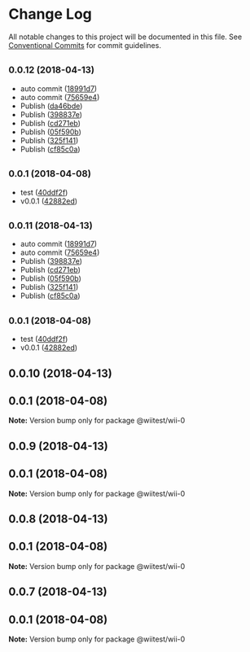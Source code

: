 # Change Log

All notable changes to this project will be documented in this file.
See [Conventional Commits](https://conventionalcommits.org) for commit guidelines.

<a name="0.0.12"></a>
## <small>0.0.12 (2018-04-13)</small>

* auto commit ([18991d7](https://github.com/qinmudi/wii-demo/commit/18991d7))
* auto commit ([75659e4](https://github.com/qinmudi/wii-demo/commit/75659e4))
* Publish ([da46bde](https://github.com/qinmudi/wii-demo/commit/da46bde))
* Publish ([398837e](https://github.com/qinmudi/wii-demo/commit/398837e))
* Publish ([cd271eb](https://github.com/qinmudi/wii-demo/commit/cd271eb))
* Publish ([05f590b](https://github.com/qinmudi/wii-demo/commit/05f590b))
* Publish ([325f141](https://github.com/qinmudi/wii-demo/commit/325f141))
* Publish ([cf85c0a](https://github.com/qinmudi/wii-demo/commit/cf85c0a))



<a name="0.0.1"></a>
## <small>0.0.1 (2018-04-08)</small>

* test ([40ddf2f](https://github.com/qinmudi/wii-demo/commit/40ddf2f))
* v0.0.1 ([42882ed](https://github.com/qinmudi/wii-demo/commit/42882ed))




<a name="0.0.11"></a>
## <small>0.0.11 (2018-04-13)</small>

* auto commit ([18991d7](https://github.com/qinmudi/wii-demo/commit/18991d7))
* auto commit ([75659e4](https://github.com/qinmudi/wii-demo/commit/75659e4))
* Publish ([398837e](https://github.com/qinmudi/wii-demo/commit/398837e))
* Publish ([cd271eb](https://github.com/qinmudi/wii-demo/commit/cd271eb))
* Publish ([05f590b](https://github.com/qinmudi/wii-demo/commit/05f590b))
* Publish ([325f141](https://github.com/qinmudi/wii-demo/commit/325f141))
* Publish ([cf85c0a](https://github.com/qinmudi/wii-demo/commit/cf85c0a))



<a name="0.0.1"></a>
## <small>0.0.1 (2018-04-08)</small>

* test ([40ddf2f](https://github.com/qinmudi/wii-demo/commit/40ddf2f))
* v0.0.1 ([42882ed](https://github.com/qinmudi/wii-demo/commit/42882ed))




<a name="0.0.10"></a>
## 0.0.10 (2018-04-13)



<a name="0.0.1"></a>
## 0.0.1 (2018-04-08)




**Note:** Version bump only for package @wiitest/wii-0

<a name="0.0.9"></a>
## 0.0.9 (2018-04-13)



<a name="0.0.1"></a>
## 0.0.1 (2018-04-08)




**Note:** Version bump only for package @wiitest/wii-0

<a name="0.0.8"></a>
## 0.0.8 (2018-04-13)



<a name="0.0.1"></a>
## 0.0.1 (2018-04-08)




**Note:** Version bump only for package @wiitest/wii-0

<a name="0.0.7"></a>
## 0.0.7 (2018-04-13)



<a name="0.0.1"></a>
## 0.0.1 (2018-04-08)




**Note:** Version bump only for package @wiitest/wii-0
